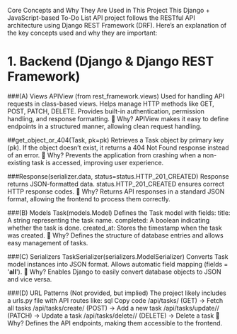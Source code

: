 Core Concepts and Why They Are Used in This Project
This Django + JavaScript-based To-Do List API project follows the RESTful API architecture using Django REST Framework (DRF). Here’s an explanation of the key concepts used and why they are important:

# 1. Backend (Django & Django REST Framework)
###(A) Views
APIView (from rest_framework.views)
Used for handling API requests in class-based views.
Helps manage HTTP methods like GET, POST, PATCH, DELETE.
Provides built-in authentication, permission handling, and response formatting.
📌 Why?
APIView makes it easy to define endpoints in a structured manner, allowing clean request handling.

##get_object_or_404(Task, pk=pk)
Retrieves a Task object by primary key (pk).
If the object doesn’t exist, it returns a 404 Not Found response instead of an error.
📌 Why?
Prevents the application from crashing when a non-existing task is accessed, improving user experience.

###Response(serializer.data, status=status.HTTP_201_CREATED)
Response returns JSON-formatted data.
status.HTTP_201_CREATED ensures correct HTTP response codes.
📌 Why?
Returns API responses in a standard JSON format, allowing the frontend to process them correctly.

###(B) Models
Task(models.Model)
Defines the Task model with fields:
title: A string representing the task name.
completed: A boolean indicating whether the task is done.
created_at: Stores the timestamp when the task was created.
📌 Why?
Defines the structure of database entries and allows easy management of tasks.

###(C) Serializers
TaskSerializer(serializers.ModelSerializer)
Converts Task model instances into JSON format.
Allows automatic field mapping (fields = '__all__').
📌 Why?
Enables Django to easily convert database objects to JSON and vice versa.

###(D) URL Patterns (Not provided, but implied)
The project likely includes a urls.py file with API routes like:
sql
Copy code
/api/tasks/ (GET) → Fetch all tasks
/api/tasks/create/ (POST) → Add a new task
/api/tasks/update/<id>/ (PATCH) → Update a task
/api/tasks/delete/<id>/ (DELETE) → Delete a task
📌 Why?
Defines the API endpoints, making them accessible to the frontend.
